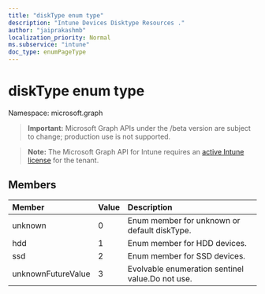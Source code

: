 ```yaml
---
title: "diskType enum type"
description: "Intune Devices Disktype Resources ."
author: "jaiprakashmb"
localization_priority: Normal
ms.subservice: "intune"
doc_type: enumPageType
---
```


# diskType enum type

Namespace: microsoft.graph
> **Important:** Microsoft Graph APIs under the /beta version are subject to change; production use is not supported.

> **Note:** The Microsoft Graph API for Intune requires an [active Intune license](https://go.microsoft.com/fwlink/?linkid=839381) for the tenant.




## Members
|Member|Value|Description|
|:---|:---|:---|
|unknown|0|Enum member for unknown or default diskType.|
|hdd|1|Enum member for HDD devices.|
|ssd|2|Enum member for SSD devices.|
|unknownFutureValue|3|Evolvable enumeration sentinel value.Do not use.|
